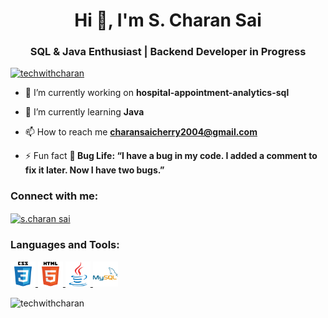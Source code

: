<h1 align="center">Hi 👋, I'm S. Charan Sai</h1>
<h3 align="center">SQL & Java Enthusiast | Backend Developer in Progress</h3>

<p align="left"> <a href="https://github.com/ryo-ma/github-profile-trophy"><img src="https://github-profile-trophy.vercel.app/?username=techwithcharan" alt="techwithcharan" /></a> </p>

- 🔭 I’m currently working on **hospital-appointment-analytics-sql**

- 🌱 I’m currently learning **Java**

- 📫 How to reach me **charansaicherry2004@gmail.com**

- ⚡ Fun fact **🐛 Bug Life: “I have a bug in my code. I added a comment to fix it later. Now I have two bugs.”**

<h3 align="left">Connect with me:</h3>
<p align="left">
<a href="https://linkedin.com/in/s.charan sai" target="blank"><img align="center" src="https://raw.githubusercontent.com/rahuldkjain/github-profile-readme-generator/master/src/images/icons/Social/linked-in-alt.svg" alt="s.charan sai" height="30" width="40" /></a>
</p>

<h3 align="left">Languages and Tools:</h3>
<p align="left"> <a href="https://www.w3schools.com/css/" target="_blank" rel="noreferrer"> <img src="https://raw.githubusercontent.com/devicons/devicon/master/icons/css3/css3-original-wordmark.svg" alt="css3" width="40" height="40"/> </a> <a href="https://www.w3.org/html/" target="_blank" rel="noreferrer"> <img src="https://raw.githubusercontent.com/devicons/devicon/master/icons/html5/html5-original-wordmark.svg" alt="html5" width="40" height="40"/> </a> <a href="https://www.java.com" target="_blank" rel="noreferrer"> <img src="https://raw.githubusercontent.com/devicons/devicon/master/icons/java/java-original.svg" alt="java" width="40" height="40"/> </a> <a href="https://www.mysql.com/" target="_blank" rel="noreferrer"> <img src="https://raw.githubusercontent.com/devicons/devicon/master/icons/mysql/mysql-original-wordmark.svg" alt="mysql" width="40" height="40"/> </a> </p>

<p><img align="center" src="https://github-readme-stats.vercel.app/api/top-langs?username=techwithcharan&show_icons=true&locale=en&layout=compact" alt="techwithcharan" /></p>
